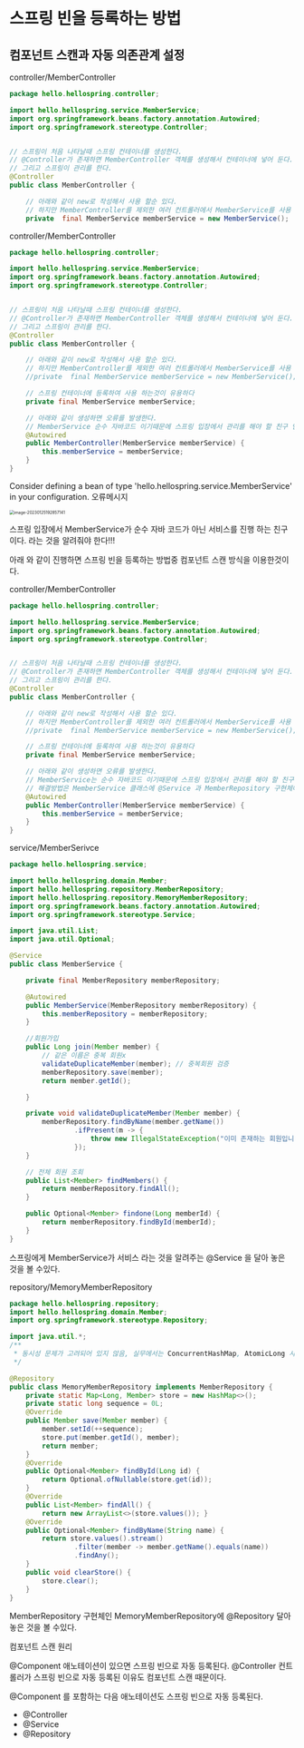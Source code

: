# 스프링 빈을 등록하는 방법



## 컴포넌트 스캔과 자동 의존관계 설정

controller/MemberController

```java
package hello.hellospring.controller;

import hello.hellospring.service.MemberService;
import org.springframework.beans.factory.annotation.Autowired;
import org.springframework.stereotype.Controller;


// 스프링이 처음 나타날때 스프링 컨테이너를 생성한다.
// @Controller가 존재하면 MemberController 객체를 생성해서 컨테이너에 넣어 둔다.
// 그리고 스프링이 관리를 한다.
@Controller
public class MemberController {

    // 아래와 같이 new로 작성해서 사용 할순 있다.
    // 하지만 MemberController를 제외한 여러 컨트롤러에서 MemberService를 사용 하기가 어려워진다.
    private  final MemberService memberService = new MemberService();
```



controller/MemberController

```java
package hello.hellospring.controller;

import hello.hellospring.service.MemberService;
import org.springframework.beans.factory.annotation.Autowired;
import org.springframework.stereotype.Controller;


// 스프링이 처음 나타날때 스프링 컨테이너를 생성한다.
// @Controller가 존재하면 MemberController 객체를 생성해서 컨테이너에 넣어 둔다.
// 그리고 스프링이 관리를 한다.
@Controller
public class MemberController {

    // 아래와 같이 new로 작성해서 사용 할순 있다.
    // 하지만 MemberController를 제외한 여러 컨트롤러에서 MemberService를 사용 하기가 어려워진다.
    //private  final MemberService memberService = new MemberService();

    // 스프링 컨테이너에 등록하여 사용 하는것이 유용하다
    private final MemberService memberService;

    // 아래와 같이 생성하면 오류를 발생한다.
    // MemberService 순수 자바코드 이기때문에 스프링 입장에서 관리를 해야 할 친구 인지 알 방법이 없다.
    @Autowired
    public MemberController(MemberService memberService) {
        this.memberService = memberService;
    }
}
```

Consider defining a bean of type 'hello.hellospring.service.MemberService' in 
your configuration. 오류메시지

<img src="C:\Users\user\AppData\Roaming\Typora\typora-user-images\image-20230125192857141.png" alt="image-20230125192857141" style="zoom:50%;" />

스프링 입장에서 MemberService가 순수 자바 코드가 아닌 서비스를 진행 하는 친구이다. 라는 것을 알려줘야 한다!!!

아래 와 같이 진행하면 스프링 빈을 등록하는 방법중 컴포넌트 스캔 방식을 이용한것이다.



controller/MemberController

```java
package hello.hellospring.controller;

import hello.hellospring.service.MemberService;
import org.springframework.beans.factory.annotation.Autowired;
import org.springframework.stereotype.Controller;


// 스프링이 처음 나타날때 스프링 컨테이너를 생성한다.
// @Controller가 존재하면 MemberController 객체를 생성해서 컨테이너에 넣어 둔다.
// 그리고 스프링이 관리를 한다.
@Controller
public class MemberController {

    // 아래와 같이 new로 작성해서 사용 할순 있다.
    // 하지만 MemberController를 제외한 여러 컨트롤러에서 MemberService를 사용 하기가 어려워진다.
    //private  final MemberService memberService = new MemberService();

    // 스프링 컨테이너에 등록하여 사용 하는것이 유용하다
    private final MemberService memberService;

    // 아래와 같이 생성하면 오류를 발생한다.
    // MemberService는 순수 자바코드 이기때문에 스프링 입장에서 관리를 해야 할 친구 인지 알 방법이 없다.
    // 해결방법은 MemberService 클래스에 @Service 과 MemberRepository 구현체에 @Repository 달아주면 된다.
    @Autowired
    public MemberController(MemberService memberService) {
        this.memberService = memberService;
    }
}
```



service/MemberSerivce

```java
package hello.hellospring.service;

import hello.hellospring.domain.Member;
import hello.hellospring.repository.MemberRepository;
import hello.hellospring.repository.MemoryMemberRepository;
import org.springframework.beans.factory.annotation.Autowired;
import org.springframework.stereotype.Service;

import java.util.List;
import java.util.Optional;

@Service
public class MemberService {

    private final MemberRepository memberRepository;

    @Autowired
    public MemberService(MemberRepository memberRepository) {
        this.memberRepository = memberRepository;
    }

    //회원가입
    public Long join(Member member) {
        // 같은 이름은 중복 회원x
        validateDuplicateMember(member); // 중복회원 검증
        memberRepository.save(member);
        return member.getId();

    }

    private void validateDuplicateMember(Member member) {
        memberRepository.findByName(member.getName())
                .ifPresent(m -> {
                    throw new IllegalStateException("이미 존재하는 회원입니다.");
                });
    }

    // 전체 회원 조회
    public List<Member> findMembers() {
        return memberRepository.findAll();
    }

    public Optional<Member> findone(Long memberId) {
        return memberRepository.findById(memberId);
    }
}
```



스프링에게 MemberService가 서비스 라는 것을 알려주는 @Service 을 달아 놓은 것을 볼 수있다.





repository/MemoryMemberRepository

```java
package hello.hellospring.repository;
import hello.hellospring.domain.Member;
import org.springframework.stereotype.Repository;

import java.util.*;
/**
 * 동시성 문제가 고려되어 있지 않음, 실무에서는 ConcurrentHashMap, AtomicLong 사용 고려
 */

@Repository
public class MemoryMemberRepository implements MemberRepository {
    private static Map<Long, Member> store = new HashMap<>();
    private static long sequence = 0L;
    @Override
    public Member save(Member member) {
        member.setId(++sequence);
        store.put(member.getId(), member);
        return member;
    }
    @Override
    public Optional<Member> findById(Long id) {
        return Optional.ofNullable(store.get(id));
    }
    @Override
    public List<Member> findAll() {
        return new ArrayList<>(store.values()); }
    @Override
    public Optional<Member> findByName(String name) {
        return store.values().stream()
                .filter(member -> member.getName().equals(name))
                .findAny();
    }
    public void clearStore() {
        store.clear();
    }
}
```



MemberRepository 구현체인 MemoryMemberRepository에 @Repository 달아 놓은 것을 볼 수있다.



컴포넌트 스캔 원리

@Component 애노테이션이 있으면 스프링 빈으로 자동 등록된다.
@Controller 컨트롤러가 스프링 빈으로 자동 등록된 이유도 컴포넌트 스캔 때문이다.



@Component 를 포함하는 다음 애노테이션도 스프링 빈으로 자동 등록된다.

* @Controller
* @Service
* @Repository



